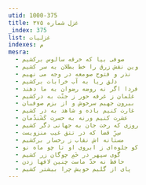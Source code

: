 ```yaml
---
utid: 1000-375
title: غزل شماره ۳۷۵
_index: 375
list: غزلیات
indexes: م
mesra:
  - صوفی بیا که خرقه سالوس برکشیم
  - وین نقش زرق را خط بطلان به سر کشیم
  - نذر و فتوح صومعه در وجه می نهیم
  - دلق ریا به آب خرابات برکشیم
  - فردا اگر نه روضه رضوان به ما دهند
  - غلمان ز غرفه حور ز جنّت به درکشیم
  - بیرون جهیم سرخوش و از بزم صوفیان
  - غارت کنیم باده و شاهد به در کشیم
  - عشرت کنیم ورنه به حسرت کَشَندُمان
  - روزی که رخت جان به جهانی دگر کشیم
  - سِرِّ قضا که در تتق غیب منزویست
  - مستانه اش نقاب ز رخسار برکشیم
  - کو جلوه‌ای ز ابروی او تا چو ماه نو
  - گوی سپهر در خَمِ چوگان زر کشیم
  - حافظ نه حدّ ماست چنین لافها زدن
  - پای از گلیم خویش چرا بیشتر کشیم
---
```

